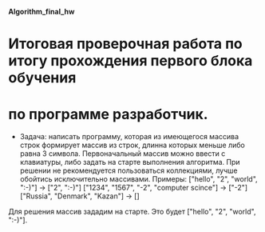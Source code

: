 **Algorithm_final_hw**
# Итоговая проверочная работа по итогу прохождения первого блока обучения
# по программе разработчик.
* Задача: написать программу, которая из имеющегося массива строк формирует массив из строк,
длинна которых меньше либо равна 3 символа. Первоначальный массив можно ввести с клавиатуры,
либо задать на старте выполнения алгоритма. При решении не рекомендуется пользоваться коллекциями,
лучше обойтись исключительно массивами.
Примеры:
["hello", "2", "world", ":-)"] -> ["2", ":-)"]
["1234", "1567", "-2", "computer scince"] -> ["-2"]
["Russia", "Denmark", "Kazan"] -> []

Для решения массив зададим на старте. Это будет ["hello", "2", "world", ":-)"].
